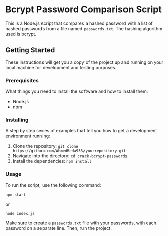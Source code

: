 # Bcrypt Password Comparison Script

This is a Node.js script that compares a hashed password with a list of hashed passwords from a file named `passwords.txt`. The hashing algorithm used is bcrypt.

## Getting Started

These instructions will get you a copy of the project up and running on your local machine for development and testing purposes.

### Prerequisites

What things you need to install the software and how to install them:

- Node.js
- npm

### Installing

A step by step series of examples that tell you how to get a development environment running:

1. Clone the repository: `git clone https://github.com/AhmedReda958/yourrepository.git`
2. Navigate into the directory: `cd crack-bcrypt-passwords`
3. Install the dependencies: `npm install`

### Usage

To run the script, use the following command:

```bash
npm start
```

or

```bash
node index.js
```

Make sure to create a `passwords.txt` file with your passwords, with each password on a separate line. Then, run the project.
